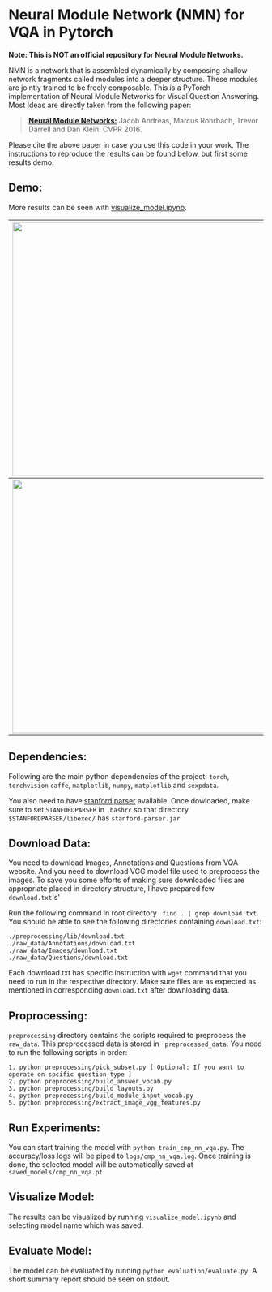 Neural Module Network (NMN) for VQA in Pytorch
===================

**Note: This is NOT an official repository for Neural Module Networks.**

NMN is a network that is assembled dynamically by composing shallow network fragments called modules into a deeper structure. These modules are jointly trained to be freely composable. This is a PyTorch implementation of Neural Module Networks for Visual Question Answering. Most Ideas are directly taken from the following paper:


> **[Neural Module Networks:](http://arxiv.org/abs/1511.02799)** Jacob Andreas, Marcus Rohrbach, Trevor Darrell and Dan Klein. CVPR 2016.

Please cite the above paper in case you use this code in your work. The instructions to reproduce the results can be found below, but first some results demo:

Demo:
-----

More results can be seen with [visualize_model.ipynb]( https://github.com/HarshTrivedi/nmn-pytorch/blob/master/visualize_model.ipynb ).



<img src="https://raw.githubusercontent.com/HarshTrivedi/nmn-pytorch/master/README-Images/demo1.png" width="500">  | <img src="https://raw.githubusercontent.com/HarshTrivedi/nmn-pytorch/master/README-Images/demo2.png" width="500">
:------------------------------------------:|:-----------------------------------------:
<img src="https://raw.githubusercontent.com/HarshTrivedi/nmn-pytorch/master/README-Images/demo3.png" width="500">  | <img src="https://raw.githubusercontent.com/HarshTrivedi/nmn-pytorch/master/README-Images/demo4.png" width="500">

Dependencies:
--------------

Following are the main python dependencies of the project: ``` torch ```, ```torchvision``` ``` caffe ```, ```matplotlib```, ```numpy```, ```matplotlib``` and ```sexpdata```.

You also need to have [stanford parser](https://nlp.stanford.edu/software/lex-parser.shtml) available. Once dowloaded, make sure to set ```STANFORDPARSER``` in ```.bashrc``` so that directory ```$STANFORDPARSER/libexec/``` has ```stanford-parser.jar``` 



Download Data:
--------------

You need to download Images, Annotations and Questions from VQA website. And you need to download VGG model file used to preprocess the images. To save you some efforts of making sure downloaded files are appropriate placed in directory structure, I have prepared few ```download.txt```'s'

Run the following command in root directory ``` find . | grep download.txt```. You should be able to see the following directories containing ```download.txt```:

```
./preprocessing/lib/download.txt
./raw_data/Annotations/download.txt
./raw_data/Images/download.txt
./raw_data/Questions/download.txt
```

Each download.txt has specific instruction with ```wget``` command that you need to run in the respective directory. Make sure files are as expected as mentioned in corresponding ```download.txt``` after downloading data.


Proprocessing:
-------------

```preprocessing``` directory contains the scripts required to preprocess the ```raw_data```. This preprocessed data is stored in ``` preprocessed_data```. You need to run the following scripts in order:

```
1. python preprocessing/pick_subset.py [ Optional: If you want to operate on spcific question-type ]
2. python preprocessing/build_answer_vocab.py
3. python preprocessing/build_layouts.py 
4. python preprocessing/build_module_input_vocab.py
5. python preprocessing/extract_image_vgg_features.py
```


Run Experiments:
---------------

You can start training the model with ```python train_cmp_nn_vqa.py```. 
The accuracy/loss logs will be piped to ```logs/cmp_nn_vqa.log```. 
Once training is done, the selected model will be automatically saved at ```saved_models/cmp_nn_vqa.pt```


Visualize Model:
------------------

The results can be visualized by running ```visualize_model.ipynb``` and selecting model name which was saved.


Evaluate Model:
------------------

The model can be evaluated by running ```python evaluation/evaluate.py```. A short summary report should be seen on stdout.






